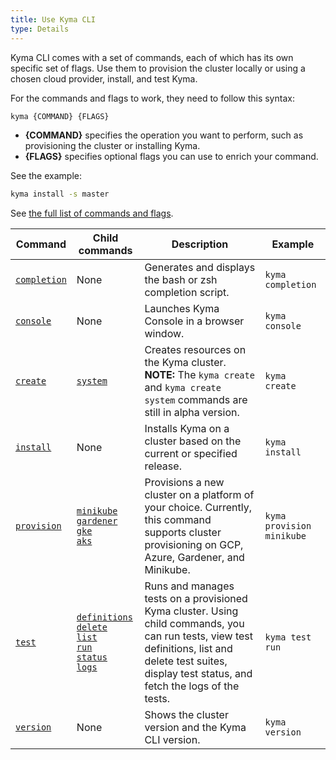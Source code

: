 ```yaml
---
title: Use Kyma CLI
type: Details
---
```


Kyma CLI comes with a set of commands, each of which has its own specific set of flags. Use them to provision the cluster locally or using a chosen cloud provider, install, and test Kyma.

For the commands and flags to work, they need to follow this syntax:

```bash
kyma {COMMAND} {FLAGS}
```

- **{COMMAND}** specifies the operation you want to perform, such as provisioning the cluster or installing Kyma.
- **{FLAGS}** specifies optional flags you can use to enrich your command.

See the example:

```bash
kyma install -s master
```

See [the full list of commands and flags](/cli/commands/).

|     Command        | Child commands   |  Description  | Example |
|--------------------|----------------|---------------|---------|
| [`completion`](/cli/commands#kyma-completion-kyma-completion)| None| Generates and displays the bash or zsh completion script. | `kyma completion`|
| [`console`](/cli/commands#kyma-console-kyma-console)| None| Launches Kyma Console in a browser window. | `kyma console` |
| [`create`](/cli/commands/#kyma-create-kyma-create)|[`system`](cli/commands/#kyma-create-system-kyma-create-system)| Creates resources on the Kyma cluster. **NOTE:** The `kyma create` and `kyma create system` commands are still in alpha version. | `kyma create` | 
| [`install`](/cli/commands#kyma-install-kyma-install)| None| Installs Kyma on a cluster based on the current or specified release. | `kyma install`|
| [`provision`](/cli/commands#kyma-provision-kyma-provision)| [`minikube`](/cli/commands#kyma-provision-minikube-kyma-provision-minikube)<br> [`gardener`](/cli/commands#kyma-provision-gardener-kyma-provision-gardener) <br> [`gke`](/cli/commands#kyma-provision-gke-kyma-provision-gke) <br> [`aks`](/cli/commands#kyma-provision-aks-kyma-provision-aks)| Provisions a new cluster on a platform of your choice. Currently, this command supports cluster provisioning on GCP, Azure, Gardener, and Minikube. | `kyma provision minikube`|
| [`test`](/cli/commands#kyma-test-kyma-test)|[`definitions`](/cli/commands#kyma-test-definitions-kyma-test-definitions)<br> [`delete`](/cli/commands#kyma-test-delete-kyma-test-delete) <br> [`list`](/cli/commands#kyma-test-list-kyma-test-list) <br> [`run`](/cli/commands#kyma-test-run-kyma-test-run) <br> [`status`](/cli/commands#kyma-test-status-kyma-test-status)<br> [`logs`](/cli/commands#kyma-test-logs-kyma-test-logs) <br> | Runs and manages tests on a provisioned Kyma cluster. Using child commands, you can run tests, view test definitions, list and delete test suites, display test status, and fetch the logs of the tests.| `kyma test run` |
| [`version`](/cli/commands#kyma-version-kyma-version)|None| Shows the cluster version and the Kyma CLI version.| `kyma version` |